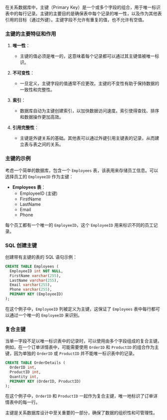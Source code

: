 在关系数据库中，主键（Primary Key）是一个或多个字段的组合，用于唯一标识表中的每行记录。主键的主要目的是确保表中每个记录的唯一性，以及作为其他表引用的目标（通过外键）。主键字段不允许有重复的值，也不允许有空值。

### 主键的主要特征和作用

1. **唯一性**：
   - 主键的值必须是唯一的，这意味着每个记录都可以通过其主键值被唯一标识。

2. **不可变性**：
   - 一旦定义，主键字段的值通常不应更改。主键的不变性有助于保持数据的一致性和完整性。

3. **索引**：
   - 数据库自动为主键创建索引，以加快数据访问速度。索引使得查找、排序和数据操作更加高效。

4. **引用完整性**：
   - 主键是外键关系的基础。其他表可以通过外键引用主键表的记录，从而建立表与表之间的关系。

### 主键的示例

考虑一个简单的数据库，包含一个 `Employees` 表，该表用来存储员工信息。可以选择员工的 `EmployeeID` 作为主键：

- **Employees 表**：
  - EmployeeID (主键)
  - FirstName
  - LastName
  - Email
  - Phone

每个员工都有一个唯一的 `EmployeeID`，这个 `EmployeeID` 用来标识不同的员工记录。

### SQL 创建主键

创建带有主键的表的 SQL 语句示例：

```sql
CREATE TABLE Employees (
  EmployeeID int NOT NULL,
  FirstName varchar(255),
  LastName varchar(255),
  Email varchar(255),
  Phone varchar(255),
  PRIMARY KEY (EmployeeID)
);
```

在这个例子中，`EmployeeID` 列被定义为主键，这保证了 `Employees` 表中每行都可以通过一个唯一的 `EmployeeID` 来识别。

### 复合主键

当单一字段不足以唯一标识表中的记录时，可以使用由多个字段组成的复合主键。例如，在一个订单详情表中，可能需要使用 `OrderID` 和 `ProductID` 的组合作为主键，因为单独的 `OrderID` 或 `ProductID` 并不能唯一标识表中的记录。

```sql
CREATE TABLE OrderDetails (
  OrderID int,
  ProductID int,
  Quantity int,
  PRIMARY KEY (OrderID, ProductID)
);
```

在这个例子中，`OrderID` 和 `ProductID` 一起作为复合主键，唯一地标识了订单详情表中的每一行。

主键是关系数据库设计中至关重要的一部分，确保了数据的组织性和可管理性。